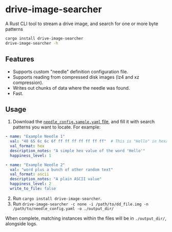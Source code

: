 # drive-image-searcher
A Rust CLI tool to stream a drive image, and search for one or more byte patterns

```bash
cargo install drive-image-searcher
drive-image-searcher -h
```

## Features
* Supports custom "needle" definition configuration file.
* Supports reading from compressed disk images (lz4 and xz compression).
* Writes out chunks of data where the needle was found.
* Fast.

## Usage

1. Download the [`needle_config.sample.yaml` file](https://github.com/RecRanger/drive-image-searcher/blob/main/needle_config.sample.yaml), and fill it with search patterns you want to locate. For example:

```yaml
- name: "Example Needle 1"
  val: "48 65 6c 6c 6f ff ff ff ff ff ff ff"  # This is "Hello" in hexadecimal
  val_format: hex
  description_notes: "A simple hex value of the word 'Hello'"
  happiness_level: 1

- name: "Example Needle 2"
  val: "word plus a bunch of other random text"
  val_format: ascii
  description_notes: "A plain ASCII value"
  happiness_level: 2
  write_to_file: false
```

2. Run `cargo install drive-image-searcher`.
3. Run `drive-image-searcher -c none -i /path/to/dd_file.img -n /path/to/needle_config.yaml -o ./output_dir/`

When complete, matching instances within the files will be in `./output_dir/`, alongside logs.
